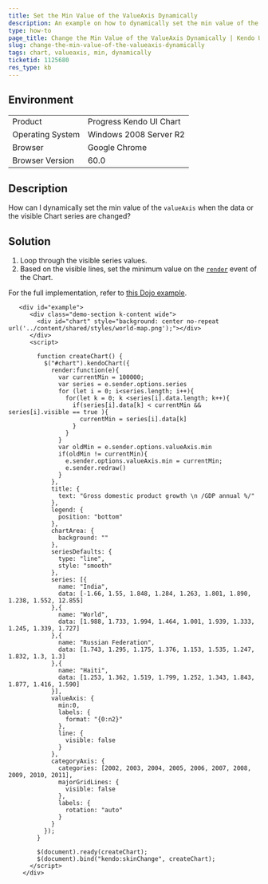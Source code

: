```yaml
---
title: Set the Min Value of the ValueAxis Dynamically
description: An example on how to dynamically set the min value of the valueAxis in the Kendo UI Chart.
type: how-to
page_title: Change the Min Value of the ValueAxis Dynamically | Kendo UI Chart
slug: change-the-min-value-of-the-valueaxis-dynamically
tags: chart, valueaxis, min, dynamically
ticketid: 1125680
res_type: kb
---
```


## Environment

<table>
 <tr>
  <td>Product</td>
  <td>Progress Kendo UI Chart</td>
 </tr>
 <tr>
  <td>Operating System</td>
  <td>Windows 2008 Server R2</td>
 </tr>
 <tr>
  <td>Browser</td>
  <td>Google Chrome</td>
 </tr>
 <tr>
  <td>Browser Version</td>
  <td>60.0</td>
 </tr>
</table>

## Description

How can I dynamically set the min value of the `valueAxis` when the data or the visible Chart series are changed?

## Solution

1. Loop through the visible series values.
1. Based on the visible lines, set the minimum value on the [`render`](http://docs.telerik.com/kendo-ui/api/javascript/dataviz/ui/chart#events-render) event of the Chart.  

For the full implementation, refer to [this Dojo example](http://dojo.telerik.com/ukITOJ/2).

```
   <div id="example">
      <div class="demo-section k-content wide">
        <div id="chart" style="background: center no-repeat url('../content/shared/styles/world-map.png');"></div>
      </div>
      <script>

        function createChart() {
          $("#chart").kendoChart({
            render:function(e){
              var currentMin = 100000;
              var series = e.sender.options.series
              for (let i = 0; i<series.length; i++){
                for(let k = 0; k <series[i].data.length; k++){
                  if(series[i].data[k] < currentMin && series[i].visible == true ){                    
                    currentMin = series[i].data[k]
                  }
                }                   
              }
              var oldMin = e.sender.options.valueAxis.min
              if(oldMin != currentMin){
                e.sender.options.valueAxis.min = currentMin;     
                e.sender.redraw()
              }
            },
            title: {
              text: "Gross domestic product growth \n /GDP annual %/"
            },
            legend: {
              position: "bottom"
            },
            chartArea: {
              background: ""
            },
            seriesDefaults: {
              type: "line",
              style: "smooth"
            },
            series: [{
              name: "India",
              data: [-1.66, 1.55, 1.848, 1.284, 1.263, 1.801, 1.890, 1.238, 1.552, 12.855]
            },{
              name: "World",
              data: [1.988, 1.733, 1.994, 1.464, 1.001, 1.939, 1.333, 1.245, 1.339, 1.727]
            },{
              name: "Russian Federation",
              data: [1.743, 1.295, 1.175, 1.376, 1.153, 1.535, 1.247, 1.832, 1.3, 1.3]
            },{
              name: "Haiti",
              data: [1.253, 1.362, 1.519, 1.799, 1.252, 1.343, 1.843, 1.877, 1.416, 1.590]
            }],
            valueAxis: {
              min:0,
              labels: {
                format: "{0:n2}"
              },
              line: {
                visible: false
              }
            },
            categoryAxis: {
              categories: [2002, 2003, 2004, 2005, 2006, 2007, 2008, 2009, 2010, 2011],
              majorGridLines: {
                visible: false
              },
              labels: {
                rotation: "auto"
              }
            }
          });
        }

        $(document).ready(createChart);
        $(document).bind("kendo:skinChange", createChart);
      </script>
    </div>
```
